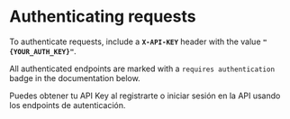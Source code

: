 # Authenticating requests

To authenticate requests, include a **`X-API-KEY`** header with the value **`"{YOUR_AUTH_KEY}"`**.

All authenticated endpoints are marked with a `requires authentication` badge in the documentation below.

Puedes obtener tu API Key al registrarte o iniciar sesión en la API usando los endpoints de autenticación.
